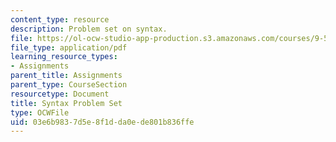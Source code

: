 ```yaml
---
content_type: resource
description: Problem set on syntax.
file: https://ol-ocw-studio-app-production.s3.amazonaws.com/courses/9-56j-abnormal-language-fall-2004/03e6b9837d5e8f1dda0ede801b836ffe_synt_problem_set.pdf
file_type: application/pdf
learning_resource_types:
- Assignments
parent_title: Assignments
parent_type: CourseSection
resourcetype: Document
title: Syntax Problem Set
type: OCWFile
uid: 03e6b983-7d5e-8f1d-da0e-de801b836ffe
---
```

